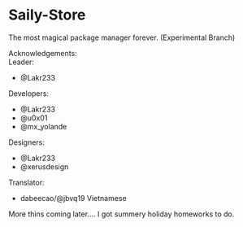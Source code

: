 # Saily-Store  

The most magical package manager forever. (Experimental Branch)   

Acknowledgements:    
Leader:    
- @Lakr233     

Developers:   
- @Lakr233     
- @u0x01     
- @mx_yolande      

Designers:   
- @Lakr233     
- @xerusdesign   

Translator:   
- dabeecao/@jbvq19 Vietnamese

More thins coming later.... I got summery holiday homeworks to do.  
